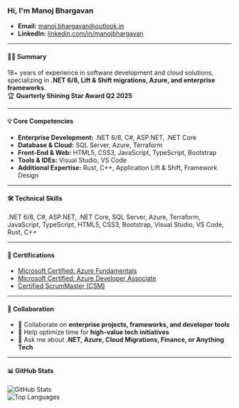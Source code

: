 ### Hi, I'm Manoj Bhargavan  

- **Email:** [manoj.bhargavan@outlook.in](mailto:manoj.bhargavan@outlook.in)  
- **LinkedIn:** [linkedin.com/in/manojbhargavan](https://www.linkedin.com/in/manojbhargavan/)  

---

#### 👨‍💼 Summary
18+ years of experience in software development and cloud solutions, specializing in **.NET 6/8, Lift & Shift migrations, Azure, and enterprise frameworks**.  
🏆 **Quarterly Shining Star Award Q2 2025**

---

#### 💡 Core Competencies

- **Enterprise Development:** .NET 6/8, C#, ASP.NET, .NET Core  
- **Database & Cloud:** SQL Server, Azure, Terraform  
- **Front-End & Web:** HTML5, CSS3, JavaScript, TypeScript, Bootstrap  
- **Tools & IDEs:** Visual Studio, VS Code  
- **Additional Expertise:** Rust, C++, Application Lift & Shift, Framework Design

---

#### 🛠 Technical Skills

.NET 6/8, C#, ASP.NET, .NET Core, SQL Server, Azure, Terraform, JavaScript, TypeScript, HTML5, CSS3, Bootstrap, Visual Studio, VS Code, Rust, C++  

---

#### 🏅 Certifications

- [Microsoft Certified: Azure Fundamentals](https://www.credly.com/badges/40eb4327-77c6-4347-96ce-b0e7bfd44f0f)  
- [Microsoft Certified: Azure Developer Associate](https://www.credly.com/badges/9f9426e2-6dbc-4836-9a69-e8ca6af2efee)  
- [Certified ScrumMaster (CSM)](http://bcert.me/skryoaykh)  

---

#### 🤝 Collaboration

- 👯 Collaborate on **enterprise projects, frameworks, and developer tools**  
- 🤔 Help optimize time for **high-value tech initiatives**  
- 💬 Ask me about **.NET, Azure, Cloud Migrations, Finance, or Anything Tech**

---

#### 📊 GitHub Stats

![GitHub Stats](https://github-readme-stats.vercel.app/api?username=manojbhargavan&count_private=true&show_icons=true)  
![Top Languages](https://github-readme-stats.vercel.app/api/top-langs/?username=manojbhargavan&layout=compact&hide=html)
